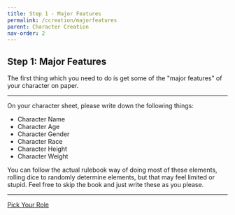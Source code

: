 ```yaml
---
title: Step 1 - Major Features
permalink: /ccreation/majorfeatures
parent: Character Creation
nav-order: 2
---
```


## Step 1: Major Features

The first thing which you need to do is get some of the "major features" of your character on paper.

---

On your character sheet, please write down the following things:

* Character Name
* Character Age
* Character Gender
* Character Race
* Character Height
* Character Weight

You can follow the actual rulebook way of doing most of these elements, rolling dice to randomly determine elements, but that may feel limited or stupid. Feel free to skip the book and just write these as you please.

---

[Pick Your Role](/ccreation/role)
